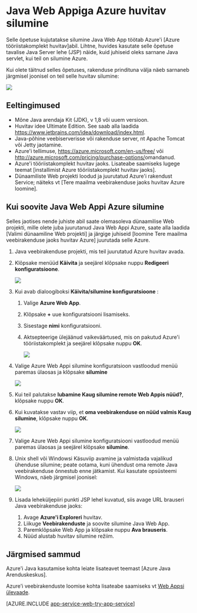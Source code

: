 <properties 
    pageTitle="Java Web Appiga Azure huvitav silumine | Microsoft Azure'i" 
    description="Selle õpetuse näidatakse, kuidas kasutada Azure tööriistakomplekt jaoks huvitav silumine Java Web Appi töötavate Azure." 
    services="app-service\web" 
    documentationCenter="java" 
    authors="selvasingh" 
    manager="wpickett" 
    editor=""/>

<tags 
    ms.service="app-service-web" 
    ms.workload="web" 
    ms.tgt_pltfrm="na" 
    ms.devlang="Java" 
    ms.topic="article" 
    ms.date="09/20/2016" 
    ms.author="asirveda;robmcm"/>

# <a name="debug-a-java-web-app-on-azure-in-intellij"></a>Java Web Appiga Azure huvitav silumine

Selle õpetuse kujutatakse silumine Java Web App töötab Azure'i [Azure tööriistakomplekt huvitav]abil. Lihtne, huvides kasutate selle õpetuse tavalise Java Server lehe (JSP) näide, kuid juhiseid oleks sarnane Java servlet, kui teil on silumine Azure.

Kui olete täitnud selles õpetuses, rakenduse prindituna välja näeb sarnaneb järgmisel joonisel on teil selle huvitav silumine:

![][01]
 
## <a name="prerequisites"></a>Eeltingimused

* Mõne Java arendaja Kit (JDK), v 1,8 või uuem versioon.
* Huvitav idee Ultimate Edition. See saab alla laadida <https://www.jetbrains.com/idea/download/index.html>.
* Java-põhine veebiserverisse või rakenduse server, nt Apache Tomcat või Jetty jaotamine.
* Azure'i tellimuse, <https://azure.microsoft.com/en-us/free/> või <http://azure.microsoft.com/pricing/purchase-options/>omandanud.
* Azure'i tööriistakomplekt huvitav jaoks. Lisateabe saamiseks lugege teemat [installimist Azure tööriistakomplekt huvitav jaoks].
* Dünaamiliste Web projekti loodud ja juurutatud Azure'i rakendust Service; näiteks vt [Tere maailma veebirakenduse jaoks huvitav Azure loomine].

## <a name="to-debug-a-java-web-app-on-azure"></a>Kui soovite Java Web Appi Azure silumine

Selles jaotises nende juhiste abil saate olemasoleva dünaamilise Web projekti, mille olete juba juurutanud Java Web Appi Azure, saate alla laadida [Valimi dünaamiline Web projekti] ja järgige juhiseid [loomine Tere maailma veebirakenduse jaoks huvitav Azure] juurutada selle Azure. 

1. Java veebirakenduse projekti, mis teil juurutatud Azure huvitav avada.

1. Klõpsake menüüd **Käivita** ja seejärel klõpsake nuppu **Redigeeri konfiguratsioone**.

    ![][02]

1. Kui avab dialoogiboksi **Käivita/silumine konfiguratsioone** : 

    1. Valige **Azure Web App**.
    1. Klõpsake **+** uue konfiguratsiooni lisamiseks.
    1. Sisestage **nimi** konfiguratsiooni.
    1. Aktsepteerige ülejäänud vaikeväärtused, mis on pakutud Azure'i tööriistakomplekt ja seejärel klõpsake nuppu **OK**.

        ![][03]

1. Valige Azure Web Appi silumine konfiguratsioon vastloodud menüü paremas ülaosas ja klõpsake **silumine**

    ![][04]

1. Kui teil palutakse **lubamine Kaug silumine remote Web Appis nüüd?**, klõpsake nuppu **OK**.

1. Kui kuvatakse vastav viip, et **oma veebirakenduse on nüüd valmis Kaug silumine**, klõpsake nuppu **OK**.

    ![][05]

1. Valige Azure Web Appi silumine konfiguratsiooni vastloodud menüü paremas ülaosas ja seejärel klõpsake **silumine**.

1. Unix shell või Windowsi Käsuviip avamine ja valmistada vajalikud ühenduse silumine; peate ootama, kuni ühendust oma remote Java veebirakenduse õnnestub enne jätkamist. Kui kasutate opsüsteemi Windows, näeb järgmisel joonisel:

    ![][06]

1. Lisada leheküljepiiri punkti JSP lehel kuvatud, siis avage URL brauseri Java veebirakenduse jaoks:

    1. Avage **Azure'i Exploreri** huvitav.
    1. Liikuge **Veebirakenduste** ja soovite silumine Java Web App.
    1. Paremklõpsake Web App ja klõpsake nuppu **Ava brauseris**.
    1. Nüüd alustab huvitav silumine režiim.

## <a name="next-steps"></a>Järgmised sammud

Azure'i Java kasutamise kohta leiate lisateavet teemast [Azure Java Arenduskeskus].

Azure'i veebirakenduste loomise kohta lisateabe saamiseks vt [Web Appsi ülevaade].

[AZURE.INCLUDE [app-service-web-try-app-service](../../includes/app-service-web-try-app-service.md)]

<!-- URL List -->

[Azure App Service]: http://go.microsoft.com/fwlink/?LinkId=529714
[Azure'i tööriistakomplekt huvitav jaoks]: ../azure-toolkit-for-intellij.md
[Azure'i tööriistakomplekt huvitav installimisega]: ../azure-toolkit-for-intellij-installation.md
[Tere tulemast maailma veebirakenduse jaoks huvitav Azure loomine]: ./app-service-web-intellij-create-hello-world-web-app.md
[Proovi dünaamilise projekti]: http://go.microsoft.com/fwlink/?LinkId=817337

[Azure'i Java Arenduskeskus]: https://azure.microsoft.com/develop/java/
[Web Appsi ülevaade]: ./app-service-web-overview.md

<!-- IMG List -->

[01]: ./media/app-service-web-debug-java-web-app-in-intellij/01-debug-java-web-app-in-intellij.png
[02]: ./media/app-service-web-debug-java-web-app-in-intellij/02-configure-intellij-remote-debug.png
[03]: ./media/app-service-web-debug-java-web-app-in-intellij/03-debug-configuration.png
[04]: ./media/app-service-web-debug-java-web-app-in-intellij/04-select-debug.png
[05]: ./media/app-service-web-debug-java-web-app-in-intellij/05-ready-for-remote-debugging.png
[06]: ./media/app-service-web-debug-java-web-app-in-intellij/06-windows-command-prompt-connection-successful-to-remote.png
